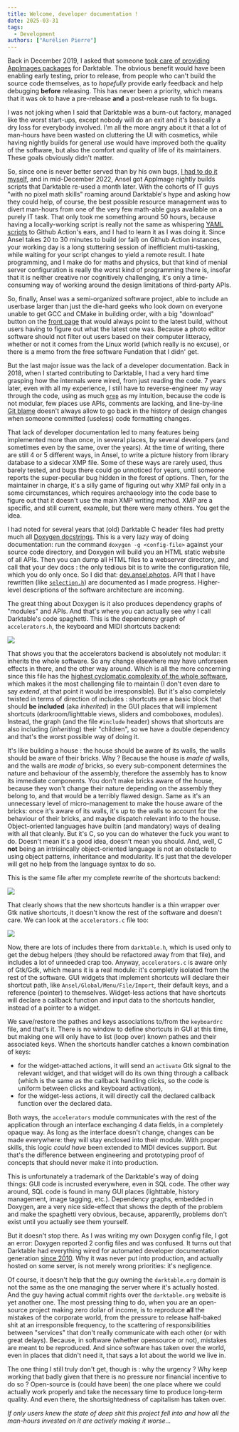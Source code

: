 ```yaml
---
title: Welcome, developer documentation !
date: 2025-03-31
tags:
  - Development
authors: ["Aurélien Pierre"]
---
```


Back in December 2019, I asked that someone [took care of providing AppImages packages](https://github.com/darktable-org/darktable/issues/3925) for Darktable. The obvious benefit would have been enabling early testing, prior to release, from people who can't build the source code themselves, as to _hopefully_ provide early feedback and help debugging __before__ releasing. This has never been a priority, which means that it was ok to have a pre-release __and__ a post-release rush to fix bugs.

I was not joking when I said that Darktable was a burn-out factory, managed like the worst start-ups, except nobody will do an exit and it's basically a dry loss for everybody involved. I'm all the more angry about it that a lot of man-hours have been wasted on cluttering the UI with cosmetics, while having nightly builds for general use would have improved both the quality of the software, but also the comfort and quality of life of its maintainers. These goals obviously didn't matter.

So, since one is never better served than by his own bugs, [I had to do it myself](https://github.com/aurelienpierreeng/ansel/commit/3852b1ba2c0be84c5130d4c21844f3199b3624b2), and in mid-December 2022, Ansel got AppImage nightly builds scripts that Darktable re-used a month later. With the cohorts of IT guys "with no pixel math skills" roaming around Darktable's hype and asking how they could help, of course, the best possible resource management was to divert man-hours from one of the very few math-able guys available on a purely IT task. That only took me something around 50 hours, because having a locally-working script is really not the same as whispering [YAML scripts](https://en.wikipedia.org/wiki/YAML) to Github Action's ears, and I had to learn it as I was doing it. Since Ansel takes 20 to 30 minutes to build (or fail) on Github Action instances, your working day is a long stuttering session of inefficient multi-tasking, while waiting for your script changes to yield a remote result. I hate programming, and I make do for maths and physics, but that kind of menial server configuration is really the worst kind of programming there is, insofar that it is neither creative nor cognitively challenging, it's only a time-consuming way of working around the design limitations of third-party APIs.

So, finally, Ansel was a semi-organized software project, able to include an userbase larger than just the die-hard geeks who look down on everyone unable to get GCC and CMake in building order, with a big "download" button on the [front page](/) that would always point to the latest build, without users having to figure out what the latest one was. Because a photo editor software should not filter out users based on their computer litteracy, whether or not it comes from the Linux world (which really is no excuse), or there is a memo from the free software Fundation that I didn' get.

But the last major issue was the lack of a developer documentation. Back in 2018, when I started contributing to Darktable, I had a very hard time grasping how the internals were wired, from just reading the code. 7 years later, even with all my experience, I still have to reverse-engineer my way through the code, using as much [`grep`](https://en.wikipedia.org/wiki/Grep) as my intuition, because the code is not modular, few places use APIs, comments are lacking, and line-by-line [Git blame](https://git-scm.com/docs/git-blame) doesn't always allow to go back in the history of design changes when someone committed (useless) code formatting changes.

That lack of developer documentation led to many features being implemented more than once, in several places, by several developers (and sometimes even by the same, over the years). At the time of writing, there are still 4 or 5 different ways, in Ansel, to write a picture history from library database to a sidecar XMP file. Some of these ways are rarely used, thus barely tested, and bugs there could go unnoticed for years, until someone reports the super-peculiar bug hidden in the forest of options. Then, for the maintainer in charge, it's a silly game of figuring out why XMP fail only in a some circumstances, which requires archaeology into the code base to figure out that it doesn't use the main XMP writing method. XMP are a specific, and still current, example, but there were many others. You get the idea.

I had noted for several years that (old) Darktable C header files had pretty much all [Doxygen docstrings](https://www.doxygen.nl/manual/docblocks.html). This is a very lazy way of doing documentation: run the command `doxygen -g <config-file>` against your source code directory, and Doxygen will build you an HTML static website of all APIs. Then you can dump all HTML files to a webserver directory, and call that your dev docs : the only tedious bit is to write the configuration file, which you do only once. So I did that: [dev.ansel.photos](https://dev.ansel.photos). API that I have rewritten (like [`selection.h`](https://dev.ansel.photos/selection_8h.html)) are documented as I made progress. Higher-level descriptions of the software architecture are incoming.

The great thing about Doxygen is it also produces dependency graphs of "modules" and APIs. And that's where you can actually see why I call Darktable's code spaghetti. This is the dependency graph of `accelerators.h`, the keyboard and MIDI shortcuts backend:

![](accelerators-before.jpg)

That shows you that the accelerators backend is absolutely not modular: it inherits the whole software. So any change elsewhere may have unforseen effects in there, and the other way around. Which is all the more concerning since this file has the [highest cyclomatic complexity of the whole software](https://sonarcloud.io/component_measures?id=aurelienpierre_darktable&metric=complexity&view=list), which makes it the most challenging file to maintain (I don't even dare to say _extend_, at that point it would be irresponsible). But it's also completely twisted in terms of direction of includes : shortcuts are a basic block that should __be included__ (aka _inherited_) in the GUI places that will implement shortcuts (darkroom/lighttable views, sliders and comboboxes, modules). Instead, the graph (and the file `#include` header) shows that shortcuts are also including (_inheriting_) their "children", so we have a double dependency and that's the worst possible way of doing it.

It's like building a house : the house should be aware of its walls, the walls should be aware of their bricks. Why ? Because the house is _made of_ walls, and the walls are _made of_ bricks, so every sub-component determines the nature and behaviour of the assembly, therefore the assembly has to know its immediate components. You don't make bricks aware of the house, because they won't change their nature depending on the assembly they belong to, and that would be a terribly flawed design. Same as it's an unnecessary level of micro-management to make the house aware of the bricks: once it's aware of its walls, it's up to the walls to account for the behaviour of their bricks, and maybe dispatch relevant info to the house. Object-oriented languages have builtin (and mandatory) ways of dealing with all that cleanly. But it's C, so you can do whatever the fuck you want to do. Doesn't mean it's a good idea, doesn't mean you should. And, well, C __not__ being an intrisincally object-oriented language is not an obstacle to using object patterns, inheritance and modularity. It's just that the developer will get no help from the language syntax to do so.

This is the same file after my complete rewrite of the shortcuts backend:

![](accelerators-after.jpg)

That clearly shows that the new shortcuts handler is a thin wrapper over Gtk native shortcuts, it doesn't know the rest of the software and doesn't care. We can look at the `accelerators.c` file too:

![](accelerators-after-2.jpg)

Now, there are lots of includes there from `darktable.h`, which is used only to get the debug helpers (they should be refactored away from that file), and includes a lot of unneeded crap too. Anyway, `accelerators.c` is aware only of Gtk/Gdk, which means it is a real module: it's completly isolated from the rest of the software. GUI widgets that implement shortcuts will declare their shortcut path, like `Ansel/Global/Menu/File/Import`, their default keys, and a reference (pointer) to themselves. Widget-less actions that have shortcuts will declare a callback function and input data to the shortcuts handler, instead of a pointer to a widget.

We save/restore the pathes and keys associations to/from the `keyboardrc` file, and that's it. There is no window to define shortcuts in GUI at this time, but making one will only have to list (loop over) known pathes and their associated keys. When the shortcuts handler catches a known combination of keys:

- for the widget-attached actions, it will send an `activate` Gtk signal to the relevant widget, and that widget will do its own thing through a callback (which is the same as the callback handling clicks, so the code is uniform between clicks and keyboard activation),
- for the widget-less actions, it will directly call the declared callback function over the declared data.

Both ways, the `accelerators` module communicates with the rest of the application through an interface exchanging 4 data fields, in a completely opaque way. As long as the interface doesn't change, changes can be made everywhere: they will stay enclosed into their module. With proper skills, this logic _could have_ been extended to MIDI devices support. But that's the difference between engineering and prototyping proof of concepts that should never make it into production.

This is unfortunately a trademark of the Darktable's way of doing things: GUI code is incrusted everywhere, even in SQL code. The other way around, SQL code is found in many GUI places (lighttable, history management, image tagging, etc.). Dependency graphs, embedded in Doxygen, are a very nice side-effect that shows the depth of the problem and make the spaghetti very obvious, because, apparently, problems don't exist until you actually see them yourself.

But it doesn't stop there. As I was writing my own Doxygen config file, I got an error: Doxygen reported 2 config files and was confused. It turns out that Darktable had everything wired for automated developer documentation generation [since 2010](https://github.com/darktable-org/darktable/commits/master/doc/doxygen.conf). Why it was never put into production, and actually hosted on some server, is not merely wrong priorities: it's negligence.

Of course, it doesn't help that the guy owning the `darktable.org` domain is not the same as the one managing the server where it's actually hosted. And the guy having actual commit rights over the `darktable.org` website is yet another one. The most pressing thing to do, when you are an open-source project making zero dollar of income, is to reproduce __all__ the mistakes of the corporate world, from the pressure to release half-baked shit at an irresponsible frequency, to the scattering of responsibilities between "services" that don't really communicate with each other (or with great delays). Because, in software (whether opensource or not), mistakes are meant to be reproduced. And since software has taken over the world, even in places that didn't need it, that says a lot about the world we live in.

The one thing I still truly don't get, though is : why the urgency ? Why keep working that badly given that there is no pressure nor financial incentive to do so ? Open-source is (could have been) the one place where we could actually work properly and take the necessary time to produce long-term quality. And even there, the shortsightedness of capitalism has taken over.

_If only users knew the state of deep shit this project fell into and how all the man-hours invested on it are actively making it worse…_
